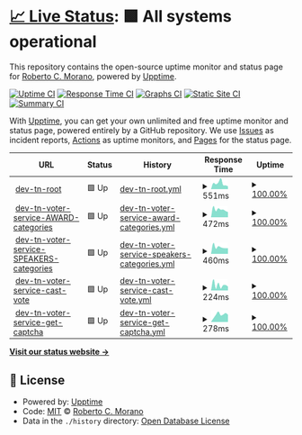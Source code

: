 # [📈 Live Status](https://rcmorano.github.io/upptime-poc): <!--live status--> **🟩 All systems operational**

This repository contains the open-source uptime monitor and status page for [Roberto C. Morano](https://www.linkedin.com/in/rcmorano/), powered by [Upptime](https://github.com/upptime/upptime).

[![Uptime CI](https://github.com/rcmorano/upptime-poc/workflows/Uptime%20CI/badge.svg)](https://github.com/rcmorano/upptime-poc/actions?query=workflow%3A%22Uptime+CI%22)
[![Response Time CI](https://github.com/rcmorano/upptime-poc/workflows/Response%20Time%20CI/badge.svg)](https://github.com/rcmorano/upptime-poc/actions?query=workflow%3A%22Response+Time+CI%22)
[![Graphs CI](https://github.com/rcmorano/upptime-poc/workflows/Graphs%20CI/badge.svg)](https://github.com/rcmorano/upptime-poc/actions?query=workflow%3A%22Graphs+CI%22)
[![Static Site CI](https://github.com/rcmorano/upptime-poc/workflows/Static%20Site%20CI/badge.svg)](https://github.com/rcmorano/upptime-poc/actions?query=workflow%3A%22Static+Site+CI%22)
[![Summary CI](https://github.com/rcmorano/upptime-poc/workflows/Summary%20CI/badge.svg)](https://github.com/rcmorano/upptime-poc/actions?query=workflow%3A%22Summary+CI%22)

With [Upptime](https://upptime.js.org), you can get your own unlimited and free uptime monitor and status page, powered entirely by a GitHub repository. We use [Issues](https://github.com/rcmorano/upptime-poc/issues) as incident reports, [Actions](https://github.com/rcmorano/upptime-poc/actions) as uptime monitors, and [Pages](https://rcmorano.github.io/upptime-poc) for the status page.

<!--start: status pages-->
<!-- This summary is generated by Upptime (https://github.com/upptime/upptime) -->
<!-- Do not edit this manually, your changes will be overwritten -->
<!-- prettier-ignore -->
| URL | Status | History | Response Time | Uptime |
| --- | ------ | ------- | ------------- | ------ |
| <img alt="" src="https://icons.duckduckgo.com/ip3/evoting-testnet.metadata.dev.cf-deployments.org.ico" height="13"> [dev-tn-root](https://evoting-testnet.metadata.dev.cf-deployments.org/) | 🟩 Up | [dev-tn-root.yml](https://github.com/rcmorano/upptime-poc/commits/HEAD/history/dev-tn-root.yml) | <details><summary><img alt="Response time graph" src="./graphs/dev-tn-root/response-time-week.png" height="20"> 551ms</summary><br><a href="https://rcmorano.github.io/upptime-poc/history/dev-tn-root"><img alt="Response time 396" src="https://img.shields.io/endpoint?url=https%3A%2F%2Fraw.githubusercontent.com%2Frcmorano%2Fupptime-poc%2FHEAD%2Fapi%2Fdev-tn-root%2Fresponse-time.json"></a><br><a href="https://rcmorano.github.io/upptime-poc/history/dev-tn-root"><img alt="24-hour response time 413" src="https://img.shields.io/endpoint?url=https%3A%2F%2Fraw.githubusercontent.com%2Frcmorano%2Fupptime-poc%2FHEAD%2Fapi%2Fdev-tn-root%2Fresponse-time-day.json"></a><br><a href="https://rcmorano.github.io/upptime-poc/history/dev-tn-root"><img alt="7-day response time 551" src="https://img.shields.io/endpoint?url=https%3A%2F%2Fraw.githubusercontent.com%2Frcmorano%2Fupptime-poc%2FHEAD%2Fapi%2Fdev-tn-root%2Fresponse-time-week.json"></a><br><a href="https://rcmorano.github.io/upptime-poc/history/dev-tn-root"><img alt="30-day response time 446" src="https://img.shields.io/endpoint?url=https%3A%2F%2Fraw.githubusercontent.com%2Frcmorano%2Fupptime-poc%2FHEAD%2Fapi%2Fdev-tn-root%2Fresponse-time-month.json"></a><br><a href="https://rcmorano.github.io/upptime-poc/history/dev-tn-root"><img alt="1-year response time 396" src="https://img.shields.io/endpoint?url=https%3A%2F%2Fraw.githubusercontent.com%2Frcmorano%2Fupptime-poc%2FHEAD%2Fapi%2Fdev-tn-root%2Fresponse-time-year.json"></a></details> | <details><summary><a href="https://rcmorano.github.io/upptime-poc/history/dev-tn-root">100.00%</a></summary><a href="https://rcmorano.github.io/upptime-poc/history/dev-tn-root"><img alt="All-time uptime 100.00%" src="https://img.shields.io/endpoint?url=https%3A%2F%2Fraw.githubusercontent.com%2Frcmorano%2Fupptime-poc%2FHEAD%2Fapi%2Fdev-tn-root%2Fuptime.json"></a><br><a href="https://rcmorano.github.io/upptime-poc/history/dev-tn-root"><img alt="24-hour uptime 100.00%" src="https://img.shields.io/endpoint?url=https%3A%2F%2Fraw.githubusercontent.com%2Frcmorano%2Fupptime-poc%2FHEAD%2Fapi%2Fdev-tn-root%2Fuptime-day.json"></a><br><a href="https://rcmorano.github.io/upptime-poc/history/dev-tn-root"><img alt="7-day uptime 100.00%" src="https://img.shields.io/endpoint?url=https%3A%2F%2Fraw.githubusercontent.com%2Frcmorano%2Fupptime-poc%2FHEAD%2Fapi%2Fdev-tn-root%2Fuptime-week.json"></a><br><a href="https://rcmorano.github.io/upptime-poc/history/dev-tn-root"><img alt="30-day uptime 100.00%" src="https://img.shields.io/endpoint?url=https%3A%2F%2Fraw.githubusercontent.com%2Frcmorano%2Fupptime-poc%2FHEAD%2Fapi%2Fdev-tn-root%2Fuptime-month.json"></a><br><a href="https://rcmorano.github.io/upptime-poc/history/dev-tn-root"><img alt="1-year uptime 100.00%" src="https://img.shields.io/endpoint?url=https%3A%2F%2Fraw.githubusercontent.com%2Frcmorano%2Fupptime-poc%2FHEAD%2Fapi%2Fdev-tn-root%2Fuptime-year.json"></a></details>
| <img alt="" src="https://icons.duckduckgo.com/ip3/evoting-testnet.metadata.dev.cf-deployments.org.ico" height="13"> [dev-tn-voter-service-AWARD-categories](https://evoting-testnet.metadata.dev.cf-deployments.org/api/reference/categories/M4ep/AWARD) | 🟩 Up | [dev-tn-voter-service-award-categories.yml](https://github.com/rcmorano/upptime-poc/commits/HEAD/history/dev-tn-voter-service-award-categories.yml) | <details><summary><img alt="Response time graph" src="./graphs/dev-tn-voter-service-award-categories/response-time-week.png" height="20"> 472ms</summary><br><a href="https://rcmorano.github.io/upptime-poc/history/dev-tn-voter-service-award-categories"><img alt="Response time 467" src="https://img.shields.io/endpoint?url=https%3A%2F%2Fraw.githubusercontent.com%2Frcmorano%2Fupptime-poc%2FHEAD%2Fapi%2Fdev-tn-voter-service-award-categories%2Fresponse-time.json"></a><br><a href="https://rcmorano.github.io/upptime-poc/history/dev-tn-voter-service-award-categories"><img alt="24-hour response time 400" src="https://img.shields.io/endpoint?url=https%3A%2F%2Fraw.githubusercontent.com%2Frcmorano%2Fupptime-poc%2FHEAD%2Fapi%2Fdev-tn-voter-service-award-categories%2Fresponse-time-day.json"></a><br><a href="https://rcmorano.github.io/upptime-poc/history/dev-tn-voter-service-award-categories"><img alt="7-day response time 472" src="https://img.shields.io/endpoint?url=https%3A%2F%2Fraw.githubusercontent.com%2Frcmorano%2Fupptime-poc%2FHEAD%2Fapi%2Fdev-tn-voter-service-award-categories%2Fresponse-time-week.json"></a><br><a href="https://rcmorano.github.io/upptime-poc/history/dev-tn-voter-service-award-categories"><img alt="30-day response time 474" src="https://img.shields.io/endpoint?url=https%3A%2F%2Fraw.githubusercontent.com%2Frcmorano%2Fupptime-poc%2FHEAD%2Fapi%2Fdev-tn-voter-service-award-categories%2Fresponse-time-month.json"></a><br><a href="https://rcmorano.github.io/upptime-poc/history/dev-tn-voter-service-award-categories"><img alt="1-year response time 467" src="https://img.shields.io/endpoint?url=https%3A%2F%2Fraw.githubusercontent.com%2Frcmorano%2Fupptime-poc%2FHEAD%2Fapi%2Fdev-tn-voter-service-award-categories%2Fresponse-time-year.json"></a></details> | <details><summary><a href="https://rcmorano.github.io/upptime-poc/history/dev-tn-voter-service-award-categories">100.00%</a></summary><a href="https://rcmorano.github.io/upptime-poc/history/dev-tn-voter-service-award-categories"><img alt="All-time uptime 81.21%" src="https://img.shields.io/endpoint?url=https%3A%2F%2Fraw.githubusercontent.com%2Frcmorano%2Fupptime-poc%2FHEAD%2Fapi%2Fdev-tn-voter-service-award-categories%2Fuptime.json"></a><br><a href="https://rcmorano.github.io/upptime-poc/history/dev-tn-voter-service-award-categories"><img alt="24-hour uptime 100.00%" src="https://img.shields.io/endpoint?url=https%3A%2F%2Fraw.githubusercontent.com%2Frcmorano%2Fupptime-poc%2FHEAD%2Fapi%2Fdev-tn-voter-service-award-categories%2Fuptime-day.json"></a><br><a href="https://rcmorano.github.io/upptime-poc/history/dev-tn-voter-service-award-categories"><img alt="7-day uptime 100.00%" src="https://img.shields.io/endpoint?url=https%3A%2F%2Fraw.githubusercontent.com%2Frcmorano%2Fupptime-poc%2FHEAD%2Fapi%2Fdev-tn-voter-service-award-categories%2Fuptime-week.json"></a><br><a href="https://rcmorano.github.io/upptime-poc/history/dev-tn-voter-service-award-categories"><img alt="30-day uptime 70.19%" src="https://img.shields.io/endpoint?url=https%3A%2F%2Fraw.githubusercontent.com%2Frcmorano%2Fupptime-poc%2FHEAD%2Fapi%2Fdev-tn-voter-service-award-categories%2Fuptime-month.json"></a><br><a href="https://rcmorano.github.io/upptime-poc/history/dev-tn-voter-service-award-categories"><img alt="1-year uptime 81.21%" src="https://img.shields.io/endpoint?url=https%3A%2F%2Fraw.githubusercontent.com%2Frcmorano%2Fupptime-poc%2FHEAD%2Fapi%2Fdev-tn-voter-service-award-categories%2Fuptime-year.json"></a></details>
| <img alt="" src="https://icons.duckduckgo.com/ip3/evoting-testnet.metadata.dev.cf-deployments.org.ico" height="13"> [dev-tn-voter-service-SPEAKERS-categories](https://evoting-testnet.metadata.dev.cf-deployments.org/api/reference/categories/M4ep/SPEAKER) | 🟩 Up | [dev-tn-voter-service-speakers-categories.yml](https://github.com/rcmorano/upptime-poc/commits/HEAD/history/dev-tn-voter-service-speakers-categories.yml) | <details><summary><img alt="Response time graph" src="./graphs/dev-tn-voter-service-speakers-categories/response-time-week.png" height="20"> 460ms</summary><br><a href="https://rcmorano.github.io/upptime-poc/history/dev-tn-voter-service-speakers-categories"><img alt="Response time 444" src="https://img.shields.io/endpoint?url=https%3A%2F%2Fraw.githubusercontent.com%2Frcmorano%2Fupptime-poc%2FHEAD%2Fapi%2Fdev-tn-voter-service-speakers-categories%2Fresponse-time.json"></a><br><a href="https://rcmorano.github.io/upptime-poc/history/dev-tn-voter-service-speakers-categories"><img alt="24-hour response time 379" src="https://img.shields.io/endpoint?url=https%3A%2F%2Fraw.githubusercontent.com%2Frcmorano%2Fupptime-poc%2FHEAD%2Fapi%2Fdev-tn-voter-service-speakers-categories%2Fresponse-time-day.json"></a><br><a href="https://rcmorano.github.io/upptime-poc/history/dev-tn-voter-service-speakers-categories"><img alt="7-day response time 460" src="https://img.shields.io/endpoint?url=https%3A%2F%2Fraw.githubusercontent.com%2Frcmorano%2Fupptime-poc%2FHEAD%2Fapi%2Fdev-tn-voter-service-speakers-categories%2Fresponse-time-week.json"></a><br><a href="https://rcmorano.github.io/upptime-poc/history/dev-tn-voter-service-speakers-categories"><img alt="30-day response time 488" src="https://img.shields.io/endpoint?url=https%3A%2F%2Fraw.githubusercontent.com%2Frcmorano%2Fupptime-poc%2FHEAD%2Fapi%2Fdev-tn-voter-service-speakers-categories%2Fresponse-time-month.json"></a><br><a href="https://rcmorano.github.io/upptime-poc/history/dev-tn-voter-service-speakers-categories"><img alt="1-year response time 444" src="https://img.shields.io/endpoint?url=https%3A%2F%2Fraw.githubusercontent.com%2Frcmorano%2Fupptime-poc%2FHEAD%2Fapi%2Fdev-tn-voter-service-speakers-categories%2Fresponse-time-year.json"></a></details> | <details><summary><a href="https://rcmorano.github.io/upptime-poc/history/dev-tn-voter-service-speakers-categories">100.00%</a></summary><a href="https://rcmorano.github.io/upptime-poc/history/dev-tn-voter-service-speakers-categories"><img alt="All-time uptime 99.96%" src="https://img.shields.io/endpoint?url=https%3A%2F%2Fraw.githubusercontent.com%2Frcmorano%2Fupptime-poc%2FHEAD%2Fapi%2Fdev-tn-voter-service-speakers-categories%2Fuptime.json"></a><br><a href="https://rcmorano.github.io/upptime-poc/history/dev-tn-voter-service-speakers-categories"><img alt="24-hour uptime 100.00%" src="https://img.shields.io/endpoint?url=https%3A%2F%2Fraw.githubusercontent.com%2Frcmorano%2Fupptime-poc%2FHEAD%2Fapi%2Fdev-tn-voter-service-speakers-categories%2Fuptime-day.json"></a><br><a href="https://rcmorano.github.io/upptime-poc/history/dev-tn-voter-service-speakers-categories"><img alt="7-day uptime 100.00%" src="https://img.shields.io/endpoint?url=https%3A%2F%2Fraw.githubusercontent.com%2Frcmorano%2Fupptime-poc%2FHEAD%2Fapi%2Fdev-tn-voter-service-speakers-categories%2Fuptime-week.json"></a><br><a href="https://rcmorano.github.io/upptime-poc/history/dev-tn-voter-service-speakers-categories"><img alt="30-day uptime 100.00%" src="https://img.shields.io/endpoint?url=https%3A%2F%2Fraw.githubusercontent.com%2Frcmorano%2Fupptime-poc%2FHEAD%2Fapi%2Fdev-tn-voter-service-speakers-categories%2Fuptime-month.json"></a><br><a href="https://rcmorano.github.io/upptime-poc/history/dev-tn-voter-service-speakers-categories"><img alt="1-year uptime 99.96%" src="https://img.shields.io/endpoint?url=https%3A%2F%2Fraw.githubusercontent.com%2Frcmorano%2Fupptime-poc%2FHEAD%2Fapi%2Fdev-tn-voter-service-speakers-categories%2Fuptime-year.json"></a></details>
| <img alt="" src="https://icons.duckduckgo.com/ip3/evoting-testnet.metadata.dev.cf-deployments.org.ico" height="13"> [dev-tn-voter-service-cast-vote](https://evoting-testnet.metadata.dev.cf-deployments.org/api/voting/cast-vote) | 🟩 Up | [dev-tn-voter-service-cast-vote.yml](https://github.com/rcmorano/upptime-poc/commits/HEAD/history/dev-tn-voter-service-cast-vote.yml) | <details><summary><img alt="Response time graph" src="./graphs/dev-tn-voter-service-cast-vote/response-time-week.png" height="20"> 224ms</summary><br><a href="https://rcmorano.github.io/upptime-poc/history/dev-tn-voter-service-cast-vote"><img alt="Response time 292" src="https://img.shields.io/endpoint?url=https%3A%2F%2Fraw.githubusercontent.com%2Frcmorano%2Fupptime-poc%2FHEAD%2Fapi%2Fdev-tn-voter-service-cast-vote%2Fresponse-time.json"></a><br><a href="https://rcmorano.github.io/upptime-poc/history/dev-tn-voter-service-cast-vote"><img alt="24-hour response time 245" src="https://img.shields.io/endpoint?url=https%3A%2F%2Fraw.githubusercontent.com%2Frcmorano%2Fupptime-poc%2FHEAD%2Fapi%2Fdev-tn-voter-service-cast-vote%2Fresponse-time-day.json"></a><br><a href="https://rcmorano.github.io/upptime-poc/history/dev-tn-voter-service-cast-vote"><img alt="7-day response time 224" src="https://img.shields.io/endpoint?url=https%3A%2F%2Fraw.githubusercontent.com%2Frcmorano%2Fupptime-poc%2FHEAD%2Fapi%2Fdev-tn-voter-service-cast-vote%2Fresponse-time-week.json"></a><br><a href="https://rcmorano.github.io/upptime-poc/history/dev-tn-voter-service-cast-vote"><img alt="30-day response time 269" src="https://img.shields.io/endpoint?url=https%3A%2F%2Fraw.githubusercontent.com%2Frcmorano%2Fupptime-poc%2FHEAD%2Fapi%2Fdev-tn-voter-service-cast-vote%2Fresponse-time-month.json"></a><br><a href="https://rcmorano.github.io/upptime-poc/history/dev-tn-voter-service-cast-vote"><img alt="1-year response time 292" src="https://img.shields.io/endpoint?url=https%3A%2F%2Fraw.githubusercontent.com%2Frcmorano%2Fupptime-poc%2FHEAD%2Fapi%2Fdev-tn-voter-service-cast-vote%2Fresponse-time-year.json"></a></details> | <details><summary><a href="https://rcmorano.github.io/upptime-poc/history/dev-tn-voter-service-cast-vote">100.00%</a></summary><a href="https://rcmorano.github.io/upptime-poc/history/dev-tn-voter-service-cast-vote"><img alt="All-time uptime 100.00%" src="https://img.shields.io/endpoint?url=https%3A%2F%2Fraw.githubusercontent.com%2Frcmorano%2Fupptime-poc%2FHEAD%2Fapi%2Fdev-tn-voter-service-cast-vote%2Fuptime.json"></a><br><a href="https://rcmorano.github.io/upptime-poc/history/dev-tn-voter-service-cast-vote"><img alt="24-hour uptime 100.00%" src="https://img.shields.io/endpoint?url=https%3A%2F%2Fraw.githubusercontent.com%2Frcmorano%2Fupptime-poc%2FHEAD%2Fapi%2Fdev-tn-voter-service-cast-vote%2Fuptime-day.json"></a><br><a href="https://rcmorano.github.io/upptime-poc/history/dev-tn-voter-service-cast-vote"><img alt="7-day uptime 100.00%" src="https://img.shields.io/endpoint?url=https%3A%2F%2Fraw.githubusercontent.com%2Frcmorano%2Fupptime-poc%2FHEAD%2Fapi%2Fdev-tn-voter-service-cast-vote%2Fuptime-week.json"></a><br><a href="https://rcmorano.github.io/upptime-poc/history/dev-tn-voter-service-cast-vote"><img alt="30-day uptime 100.00%" src="https://img.shields.io/endpoint?url=https%3A%2F%2Fraw.githubusercontent.com%2Frcmorano%2Fupptime-poc%2FHEAD%2Fapi%2Fdev-tn-voter-service-cast-vote%2Fuptime-month.json"></a><br><a href="https://rcmorano.github.io/upptime-poc/history/dev-tn-voter-service-cast-vote"><img alt="1-year uptime 100.00%" src="https://img.shields.io/endpoint?url=https%3A%2F%2Fraw.githubusercontent.com%2Frcmorano%2Fupptime-poc%2FHEAD%2Fapi%2Fdev-tn-voter-service-cast-vote%2Fuptime-year.json"></a></details>
| <img alt="" src="https://icons.duckduckgo.com/ip3/evoting-testnet.metadata.dev.cf-deployments.org.ico" height="13"> [dev-tn-voter-service-get-captcha](https://evoting-testnet.metadata.dev.cf-deployments.org/captcha) | 🟩 Up | [dev-tn-voter-service-get-captcha.yml](https://github.com/rcmorano/upptime-poc/commits/HEAD/history/dev-tn-voter-service-get-captcha.yml) | <details><summary><img alt="Response time graph" src="./graphs/dev-tn-voter-service-get-captcha/response-time-week.png" height="20"> 278ms</summary><br><a href="https://rcmorano.github.io/upptime-poc/history/dev-tn-voter-service-get-captcha"><img alt="Response time 287" src="https://img.shields.io/endpoint?url=https%3A%2F%2Fraw.githubusercontent.com%2Frcmorano%2Fupptime-poc%2FHEAD%2Fapi%2Fdev-tn-voter-service-get-captcha%2Fresponse-time.json"></a><br><a href="https://rcmorano.github.io/upptime-poc/history/dev-tn-voter-service-get-captcha"><img alt="24-hour response time 77" src="https://img.shields.io/endpoint?url=https%3A%2F%2Fraw.githubusercontent.com%2Frcmorano%2Fupptime-poc%2FHEAD%2Fapi%2Fdev-tn-voter-service-get-captcha%2Fresponse-time-day.json"></a><br><a href="https://rcmorano.github.io/upptime-poc/history/dev-tn-voter-service-get-captcha"><img alt="7-day response time 278" src="https://img.shields.io/endpoint?url=https%3A%2F%2Fraw.githubusercontent.com%2Frcmorano%2Fupptime-poc%2FHEAD%2Fapi%2Fdev-tn-voter-service-get-captcha%2Fresponse-time-week.json"></a><br><a href="https://rcmorano.github.io/upptime-poc/history/dev-tn-voter-service-get-captcha"><img alt="30-day response time 267" src="https://img.shields.io/endpoint?url=https%3A%2F%2Fraw.githubusercontent.com%2Frcmorano%2Fupptime-poc%2FHEAD%2Fapi%2Fdev-tn-voter-service-get-captcha%2Fresponse-time-month.json"></a><br><a href="https://rcmorano.github.io/upptime-poc/history/dev-tn-voter-service-get-captcha"><img alt="1-year response time 287" src="https://img.shields.io/endpoint?url=https%3A%2F%2Fraw.githubusercontent.com%2Frcmorano%2Fupptime-poc%2FHEAD%2Fapi%2Fdev-tn-voter-service-get-captcha%2Fresponse-time-year.json"></a></details> | <details><summary><a href="https://rcmorano.github.io/upptime-poc/history/dev-tn-voter-service-get-captcha">100.00%</a></summary><a href="https://rcmorano.github.io/upptime-poc/history/dev-tn-voter-service-get-captcha"><img alt="All-time uptime 99.57%" src="https://img.shields.io/endpoint?url=https%3A%2F%2Fraw.githubusercontent.com%2Frcmorano%2Fupptime-poc%2FHEAD%2Fapi%2Fdev-tn-voter-service-get-captcha%2Fuptime.json"></a><br><a href="https://rcmorano.github.io/upptime-poc/history/dev-tn-voter-service-get-captcha"><img alt="24-hour uptime 100.00%" src="https://img.shields.io/endpoint?url=https%3A%2F%2Fraw.githubusercontent.com%2Frcmorano%2Fupptime-poc%2FHEAD%2Fapi%2Fdev-tn-voter-service-get-captcha%2Fuptime-day.json"></a><br><a href="https://rcmorano.github.io/upptime-poc/history/dev-tn-voter-service-get-captcha"><img alt="7-day uptime 100.00%" src="https://img.shields.io/endpoint?url=https%3A%2F%2Fraw.githubusercontent.com%2Frcmorano%2Fupptime-poc%2FHEAD%2Fapi%2Fdev-tn-voter-service-get-captcha%2Fuptime-week.json"></a><br><a href="https://rcmorano.github.io/upptime-poc/history/dev-tn-voter-service-get-captcha"><img alt="30-day uptime 100.00%" src="https://img.shields.io/endpoint?url=https%3A%2F%2Fraw.githubusercontent.com%2Frcmorano%2Fupptime-poc%2FHEAD%2Fapi%2Fdev-tn-voter-service-get-captcha%2Fuptime-month.json"></a><br><a href="https://rcmorano.github.io/upptime-poc/history/dev-tn-voter-service-get-captcha"><img alt="1-year uptime 99.57%" src="https://img.shields.io/endpoint?url=https%3A%2F%2Fraw.githubusercontent.com%2Frcmorano%2Fupptime-poc%2FHEAD%2Fapi%2Fdev-tn-voter-service-get-captcha%2Fuptime-year.json"></a></details>

<!--end: status pages-->

[**Visit our status website →**](https://rcmorano.github.io/upptime-poc)

## 📄 License

- Powered by: [Upptime](https://github.com/upptime/upptime)
- Code: [MIT](./LICENSE) © [Roberto C. Morano](https://www.linkedin.com/in/rcmorano/)
- Data in the `./history` directory: [Open Database License](https://opendatacommons.org/licenses/odbl/1-0/)
